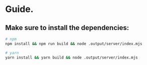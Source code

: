 # Guide.

## Make sure to install the dependencies:

```bash
# npm
npm install && npm run build && node .output/server/index.mjs

# yarn
yarn install && yarn build && node .output/server/index.mjs
```
